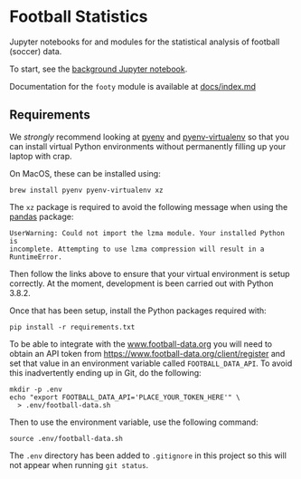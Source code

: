 # Football Statistics

Jupyter notebooks for and modules for the statistical analysis of football
(soccer) data.

To start, see the
[background Jupyter notebook](background.ipynb).

Documentation for the `footy` module is available at
[docs/index.md](docs/index.md)

## Requirements

We *strongly* recommend looking at
[pyenv](https://github.com/pyenv/pyenv) and
[pyenv-virtualenv](https://github.com/pyenv/pyenv-virtualenv) so that you can
install virtual Python environments without permanently filling up your laptop
with crap.

On MacOS, these can be installed using:

```
brew install pyenv pyenv-virtualenv xz
```

The `xz` package is required to avoid the following message when using the
[pandas](https://pandas.pydata.org/) package:

```
UserWarning: Could not import the lzma module. Your installed Python is
incomplete. Attempting to use lzma compression will result in a RuntimeError.
```

Then follow the links above to ensure that your virtual environment is setup
correctly.  At the moment, development is been carried out with Python 3.8.2.

Once that has been setup, install the Python packages required with:

```
pip install -r requirements.txt
```

To be able to integrate with the www.football-data.org you will need to obtain
an API token from https://www.football-data.org/client/register and set that
value in an environment variable called `FOOTBALL_DATA_API`.  To avoid this
inadvertently ending up in Git, do the following:

```shell
mkdir -p .env
echo "export FOOTBALL_DATA_API='PLACE_YOUR_TOKEN_HERE'" \
  > .env/football-data.sh
```

Then to use the environment variable, use the following command:

```shell
source .env/football-data.sh
```

The `.env` directory has been added to `.gitignore` in this project so this
will not appear when running `git status`.
